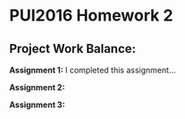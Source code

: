 # PUI2016 Homework 2


## Project Work Balance:

**Assignment 1:** I completed this assignment...

**Assignment 2:**

**Assignment 3:**

